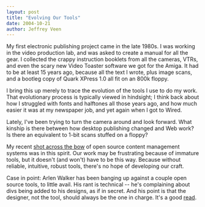 ```yaml
---
layout: post
title: "Evolving Our Tools"
date: 2004-10-21
author: Jeffrey Veen
---
```

My first electronic publishing project came in the late 1980s. I was working in the video production lab, and was asked to create a manual for all the gear. I collected the crappy instruction booklets from all the cameras, VTRs, and even the scary new Video Toaster software we got for the Amiga. It had to be at least 15 years ago, because all the text I wrote, plus image scans, and a bootleg copy of Quark XPress 1.0 all fit on an 800k floppy.

I bring this up merely to trace the evolution of the tools I use to do my work. That evolutionary process is typically viewed in hindsight; I think back about how I struggled with fonts and halftones all those years ago, and how much easier it was at my newspaper job, and yet again when I got to Wired.

Lately, I've been trying to turn the camera around and look forward. What kinship is there between how desktop publishing changed and Web work? Is there an equivalent to 1-bit scans stuffed on a floppy?

My recent <a href="http://www.veen.com/jeff/archives/000622.html">shot across the bow</a> of open source content management systems was in this spirit. Our work may be frustrating because of immature tools, but it doesn't (and won't) have to be this way. Because without reliable, intuitive, robust tools, there's no hope of developing our craft.

Case in point: Arlen Walker has been banging up against a couple open source tools, to little avail. His rant is technical -- he's complaining about divs being added to his designs, as if in secret. And his point is that the designer, not the tool, should always be the one in charge. It's a good <a href="http://arlen.f2o.org/archives/2004/10/19/content-content-whos-got-the-content/">read</a>.
